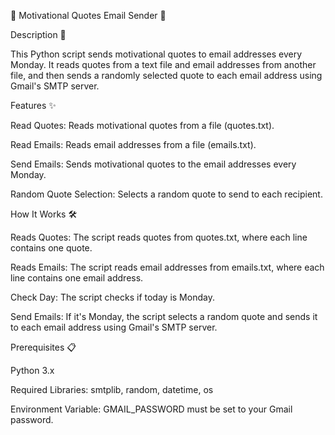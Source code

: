 📧 Motivational Quotes Email Sender 📧

Description 📝


This Python script sends motivational quotes to email addresses every Monday. It reads quotes from a text file and email addresses from another file, and then sends a randomly selected quote to each email address using Gmail's SMTP server.


Features ✨


Read Quotes: Reads motivational quotes from a file (quotes.txt).

Read Emails: Reads email addresses from a file (emails.txt).

Send Emails: Sends motivational quotes to the email addresses every Monday.

Random Quote Selection: Selects a random quote to send to each recipient.


How It Works 🛠️


Reads Quotes: The script reads quotes from quotes.txt, where each line contains one quote.

Reads Emails: The script reads email addresses from emails.txt, where each line contains one email address.

Check Day: The script checks if today is Monday.

Send Emails: If it's Monday, the script selects a random quote and sends it to each email address using Gmail's SMTP server.


Prerequisites 📋


Python 3.x

Required Libraries: smtplib, random, datetime, os

Environment Variable: GMAIL_PASSWORD must be set to your Gmail password.


